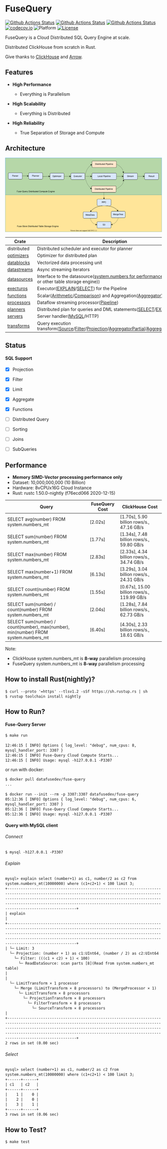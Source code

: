 # FuseQuery
[![Github Actions Status](https://github.com/datafusedev/fuse-query/workflows/FuseQuery%20Lint/badge.svg)](https://github.com/datafusedev/fuse-query/actions?query=workflow%3A%22FuseQuery+Lint%22)
[![Github Actions Status](https://github.com/datafusedev/fuse-query/workflows/FuseQuery%20Test/badge.svg)](https://github.com/datafusedev/fuse-query/actions?query=workflow%3A%22FuseQuery+Test%22)
[![Github Actions Status](https://github.com/datafusedev/fuse-query/workflows/FuseQuery%20Docker%20build/badge.svg)](https://github.com/datafusedev/fuse-query/actions?query=workflow%3A%22FuseQuery+Docker+build%22)
[![codecov.io](https://codecov.io/gh/datafusedev/fuse-query/graphs/badge.svg)](https://codecov.io/gh/datafusedev/fuse-query/branch/master)
![Platform](https://img.shields.io/badge/Platform-Linux,%20ARM,%20OS%20X,%20Windows-green.svg?style=flat)
[![License](https://img.shields.io/badge/License-AGPL%203.0-blue.svg)](https://opensource.org/licenses/AGPL-3.0)


FuseQuery is a Cloud Distributed SQL Query Engine at scale.

Distributed ClickHouse from scratch in Rust.

Give thanks to [ClickHouse](https://github.com/ClickHouse/ClickHouse) and [Arrow](https://github.com/apache/arrow).

## Features

* **High Performance** 
  - Everything is Parallelism
  
* **High Scalability**
  - Everything is Distributed
  
* **High Reliability**
  - True Separation of Storage and Compute

## Architecture

![DataFuse Architecture](./docs/images/datafuse.svg)

| Crate     | Description |  Status |
|-----------|-------------|-------------|
| distributed | Distributed scheduler and executor for planner | WIP |
| [optimizers](src/optimizers) | Optimizer for distributed plan | WIP |
| [datablocks](src/datablocks) | Vectorized data processing unit | WIP |
| [datastreams](src/datastreams) | Async streaming iterators | WIP |
| [datasources](src/datasources) | Interface to the datasource([system.numbers for performance](src/datasources/system)/Remote(S3 or other table storage engine)) | WIP |
| [execturos](src/executors) | Executor([EXPLAIN](src/executors/executor_explain.rs)/[SELECT](src/executors/executor_select.rs)) for the Pipeline | WIP |
| [functions](src/functions) | Scalar([Arithmetic](src/functions/function_arithmetic.rs)/[Comparison](src/functions/function_comparison.rs)) and Aggregation([Aggregator](src/functions/function_aggregator.rs)) functions | WIP |
| [processors](src/processors) | Dataflow streaming processor([Pipeline](src/processors/pipeline.rs)) | WIP |
| [planners](src/planners) | Distributed plan for queries and DML statements([SELECT](src/planners/plan_select.rs)/[EXPLAIN](src/planners/plan_explain.rs)) | WIP |
| [servers](src/servers) | Server handler([MySQL](src/servers/mysql)/HTTP) | MySQL |
| [transforms](src/transforms) | Query execution transform([Source](src/transforms/transform_source.rs)/[Filter](src/transforms/transform_filter.rs)/[Projection](src/transforms/transform_projection.rs)/[AggregatorPartial](src/transforms/transform_aggregate_partial.rs)/[AggregatorFinal](src/transforms/transform_aggregate_final.rs)/[Limit](src/transforms/transform_limit.rs)) | WIP |

## Status
#### SQL Support

- [x] Projection
- [x] Filter
- [x] Limit
- [x] Aggregate
- [x] Functions
- [ ] Distributed Query
- [ ] Sorting
- [ ] Joins
- [ ] SubQueries


## Performance

* **Memory SIMD-Vector processing performance only**
* Dataset: 10,000,000,000 (10 Billion)
* Hardware: 8vCPUx16G Cloud Instance
* Rust: rustc 1.50.0-nightly (f76ecd066 2020-12-15)

|Query |FuseQuery Cost| ClickHouse Cost|
|-------------------------------|---------------| ----|
|SELECT avg(number) FROM system.numbers_mt | [2.02s] | [1.70s], 5.90 billion rows/s., 47.16 GB/s|
|SELECT sum(number) FROM system.numbers_mt | [1.77s] | [1.34s], 7.48 billion rows/s., 59.80 GB/s|
|SELECT max(number) FROM system.numbers_mt | [2.83s] | [2.33s], 4.34 billion rows/s., 34.74 GB/s|
|SELECT max(number+1) FROM system.numbers_mt | [6.13s] | [3.29s], 3.04 billion rows/s., 24.31 GB/s|
|SELECT count(number) FROM system.numbers_mt | [1.55s] | [0.67s], 15.00 billion rows/s., 119.99 GB/s|
|SELECT sum(number) / count(number) FROM system.numbers_mt | [2.04s] | [1.28s], 7.84 billion rows/s., 62.73 GB/s|
|SELECT sum(number) / count(number), max(number), min(number) FROM system.numbers_mt | [6.40s] | [4.30s], 2.33 billion rows/s., 18.61 GB/s|

Note:
* ClickHouse system.numbers_mt is <b>8-way</b> parallelism processing
* FuseQuery system.numbers_mt is <b>8-way</b> parallelism processing

## How to install Rust(nightly)?

``` shell
$ curl --proto '=https' --tlsv1.2 -sSf https://sh.rustup.rs | sh
$ rustup toolchain install nightly
```


## How to Run?

#### Fuse-Query Server

```shell
$ make run

12:46:15 [ INFO] Options { log_level: "debug", num_cpus: 8, mysql_handler_port: 3307 }
12:46:15 [ INFO] Fuse-Query Cloud Compute Starts...
12:46:15 [ INFO] Usage: mysql -h127.0.0.1 -P3307
```

or run with docker:

```shell
$ docker pull datafusedev/fuse-query
...

$ docker run --init --rm -p 3307:3307 datafusedev/fuse-query
05:12:36 [ INFO] Options { log_level: "debug", num_cpus: 6, mysql_handler_port: 3307 }
05:12:36 [ INFO] Fuse-Query Cloud Compute Starts...
05:12:36 [ INFO] Usage: mysql -h127.0.0.1 -P3307
```

#### Query with MySQL client

###### Connect

```shell
$ mysql -h127.0.0.1 -P3307
```

###### Explain

```shell
mysql> explain select (number+1) as c1, number/2 as c2 from system.numbers_mt(10000000) where (c1+c2+1) < 100 limit 3;
+-----------------------------------------------------------------------------------------------------------------------------------------------------------------------------------------------------------------------------------------------------------------------------------------------------------------------+
| explain                                                                                                                                                                                                                                                                                                               |
+-----------------------------------------------------------------------------------------------------------------------------------------------------------------------------------------------------------------------------------------------------------------------------------------------------------------------+
| └─ Limit: 3
  └─ Projection: (number + 1) as c1:UInt64, (number / 2) as c2:UInt64
    └─ Filter: (((c1 + c2) + 1) < 100)
      └─ ReadDataSource: scan parts [8](Read from system.numbers_mt table)                                                                                                                   |
| 
  └─ LimitTransform × 1 processor
    └─ Merge (LimitTransform × 8 processors) to (MergeProcessor × 1)
      └─ LimitTransform × 8 processors
        └─ ProjectionTransform × 8 processors
          └─ FilterTransform × 8 processors
            └─ SourceTransform × 8 processors                                |
+-----------------------------------------------------------------------------------------------------------------------------------------------------------------------------------------------------------------------------------------------------------------------------------------------------------------------+
2 rows in set (0.00 sec)
```

###### Select

```shell
mysql> select (number+1) as c1, number/2 as c2 from system.numbers_mt(10000000) where (c1+c2+1) < 100 limit 3;
+------+------+
| c1   | c2   |
+------+------+
|    1 |    0 |
|    2 |    0 |
|    3 |    1 |
+------+------+
3 rows in set (0.06 sec)
```

## How to Test?

```shell
$ make test
```

